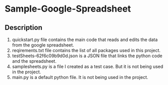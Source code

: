 # Sample-Google-Spreadsheet

## Description

1) quickstart.py file contains the main code that reads and edits the data from the google spreadsheet.
2) reqirements.txt file contains the list of all packages used in this project.
3) testSheets-62f6c09b9d0d.json is a JSON file that links the python code and the spreadsheet.
4) samplesheets.py is a file I created as a test case. But it is not being used in the project.
5) main.py is a default python file. It is not being used in the project.
